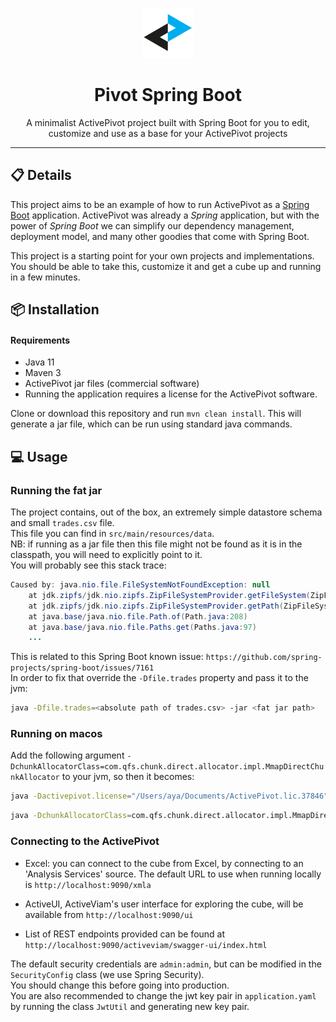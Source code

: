 <p align="center">
  <img width="80" src="./activeviam.svg" />
</p>
<h1 align="center">Pivot Spring Boot</h1>
<p align="center">A minimalist ActivePivot project built with Spring Boot for you to edit, customize and use as a base for your ActivePivot projects</p>

---

## 📋 Details
This project aims to be an example of how to run ActivePivot as a [Spring Boot](https://spring.io/guides/gs/spring-boot) application. ActivePivot was already a *Spring* application, but with the power of *Spring Boot* we can simplify our dependency management, deployment model, and many other goodies that come with Spring Boot.

This project is a starting point for your own projects and implementations. You should be able to take this, customize it and get a cube up and running in a few minutes.

## 📦 Installation
#### Requirements
- Java 11
- Maven 3
- ActivePivot jar files (commercial software)
- Running the application requires a license for the ActivePivot software.

Clone or download this repository and run `mvn clean install`.
This will generate a jar file, which can be run using standard java commands.

## 💻 Usage

### Running the fat jar
The project contains, out of the box, an extremely simple datastore schema and small `trades.csv` file.<br>
This file you can find in `src/main/resources/data`.<br>
NB: if running as a jar file then this file might not be found as it is in the classpath, you will need to explicitly point to it.<br>
You will probably see this stack trace:

```java
Caused by: java.nio.file.FileSystemNotFoundException: null
	at jdk.zipfs/jdk.nio.zipfs.ZipFileSystemProvider.getFileSystem(ZipFileSystemProvider.java:169)
	at jdk.zipfs/jdk.nio.zipfs.ZipFileSystemProvider.getPath(ZipFileSystemProvider.java:155)
	at java.base/java.nio.file.Path.of(Path.java:208)
	at java.base/java.nio.file.Paths.get(Paths.java:97)
	...
```
	
This is related to this Spring Boot known issue: `https://github.com/spring-projects/spring-boot/issues/7161`<br>
In order to fix that override the `-Dfile.trades` property and pass it to the jvm:

```bash
java -Dfile.trades=<absolute path of trades.csv> -jar <fat jar path>
```
### Running on macos
Add the following argument `-DchunkAllocatorClass=com.qfs.chunk.direct.allocator.impl.MmapDirectChunkAllocator` to your jvm, so then it becomes:

```bash
java -Dactivepivot.license="/Users/aya/Documents/ActivePivot.lic.37846" --add-opens java.base/java.util.concurrent=ALL-UNNAMED --add-opens java.base/java.net=ALL-UNNAMED -Dactiveviam.chunkAllocatorClass=com.qfs.chunk.direct.allocator.impl.MmapDirectChunkAllocator -Dfile.trades=/Users/aya/Desktop/pivot-spring-boot/src/main/resources/data/trades.csv -jar /Users/aya/.m2/repository/com/activeviam/apps/pivot-spring-boot/6.0.12/pivot-spring-boot-6.0.12.jar
```

```bash
java -DchunkAllocatorClass=com.qfs.chunk.direct.allocator.impl.MmapDirectChunkAllocator -Dfile.trades=<absolute path of trades.csv> -jar <fat jar path>
```

### Connecting to the ActivePivot

- Excel: you can connect to the cube from Excel, by connecting to an 'Analysis Services' source. The default URL to use when running locally is `http://localhost:9090/xmla`

- ActiveUI, ActiveViam's user interface for exploring the cube, will be available from `http://localhost:9090/ui`

- List of REST endpoints provided can be found at `http://localhost:9090/activeviam/swagger-ui/index.html`

The default security credentials are `admin:admin`, but can be modified in the `SecurityConfig` class (we use Spring Security).<br>
You should change this before going into production.<br>
You are also recommended to change the jwt key pair in `application.yaml` by running the class `JwtUtil` and generating new key pair.

